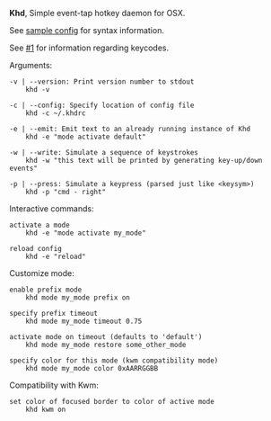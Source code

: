 **Khd**, Simple event-tap hotkey daemon for OSX.

See [sample config](https://github.com/koekeishiya/khd/blob/master/examples/khdrc) for syntax information.

See [#1](https://github.com/koekeishiya/khd/issues/1) for information regarding keycodes.

Arguments:
```
-v | --version: Print version number to stdout
    khd -v

-c | --config: Specify location of config file
    khd -c ~/.khdrc

-e | --emit: Emit text to an already running instance of Khd
    khd -e "mode activate default"

-w | --write: Simulate a sequence of keystrokes
    khd -w "this text will be printed by generating key-up/down events"

-p | --press: Simulate a keypress (parsed just like <keysym>)
    khd -p "cmd - right"
```

Interactive commands:
```
activate a mode
    khd -e "mode activate my_mode"

reload config
    khd -e "reload"
```

Customize mode:
```
enable prefix mode
    khd mode my_mode prefix on

specify prefix timeout
    khd mode my_mode timeout 0.75

activate mode on timeout (defaults to 'default')
    khd mode my_mode restore some_other_mode

specify color for this mode (kwm compatibility mode)
    khd mode my_mode color 0xAARRGGBB
```

Compatibility with Kwm:
```
set color of focused border to color of active mode
    khd kwm on
```
